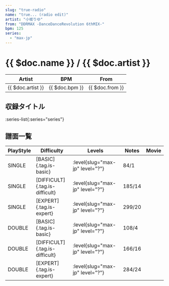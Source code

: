 ```yaml
---
slug: "true-radio"
name: "true... (radio edit)"
artist: "小坂りゆ"
from: "DDRMAX -DanceDanceRevolution 6thMIX-"
bpm: 125
series:
  - "max-jp"
---
```


# {{ $doc.name }} / {{ $doc.artist }}

|Artist|BPM|From|
|------|---|----|
|{{ $doc.artist }}|{{ $doc.bpm }}|{{ $doc.from }}|

## 収録タイトル

:series-list{:series="series"}

## 譜面一覧

|PlayStyle|Difficulty|Levels|Notes|Movie|
|---------|----------|------|-----|-----|
|SINGLE|[BASIC]{.tag.is-basic}|<div class="field is-grouped is-grouped-multiline"> :level{slug="max-jp" level="?"}</div>|84/1||
|SINGLE|[DIFFICULT]{.tag.is-difficult}|<div class="field is-grouped is-grouped-multiline"> :level{slug="max-jp" level="?"}</div>|185/14||
|SINGLE|[EXPERT]{.tag.is-expert}|<div class="field is-grouped is-grouped-multiline"> :level{slug="max-jp" level="?"}</div>|299/20||
|DOUBLE|[BASIC]{.tag.is-basic}|<div class="field is-grouped is-grouped-multiline"> :level{slug="max-jp" level="?"}</div>|108/4||
|DOUBLE|[DIFFICULT]{.tag.is-difficult}|<div class="field is-grouped is-grouped-multiline"> :level{slug="max-jp" level="?"}</div>|166/16||
|DOUBLE|[EXPERT]{.tag.is-expert}|<div class="field is-grouped is-grouped-multiline"> :level{slug="max-jp" level="?"}</div>|284/24||
